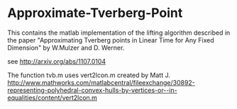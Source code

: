 # Approximate-Tverberg-Point 

This contains the matlab implementation of the lifting algorithm described in the paper "Approximating Tverberg points in Linear Time for Any Fixed Dimension" by W.Mulzer and D. Werner.

see http://arxiv.org/abs/1107.0104

The function tvb.m uses vert2lcon.m created by Matt J. http://www.mathworks.com/matlabcentral/fileexchange/30892-representing-polyhedral-convex-hulls-by-vertices-or--in-equalities/content/vert2lcon.m
